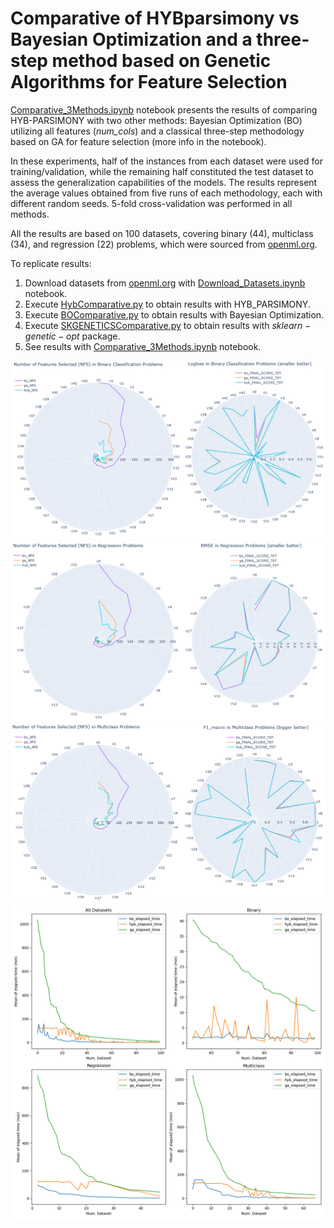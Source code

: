 # Comparative of HYBparsimony vs Bayesian Optimization and a three-step method based on Genetic Algorithms for Feature Selection

[Comparative_3Methods.ipynb](Comparative_3Methods.ipynb) notebook presents the results of comparing HYB-PARSIMONY with two other methods: Bayesian Optimization (BO) utilizing all features (*num\_cols*) and a classical three-step methodology based on GA for feature selection (more info in the notebook).

In these experiments, half of the instances from each dataset were used for training/validation, while the remaining half constituted the test dataset to assess the generalization capabilities of the models. The results represent the average values obtained from five runs of each methodology, each with different random seeds. 5-fold cross-validation was performed in all methods.

All the results are based on 100 datasets, covering binary (44), multiclass (34), and regression (22) problems, which were sourced from [openml.org](https://www.openml.org/).

To replicate results:

1. Download datasets from [openml.org](https://www.openml.org/) with [Download_Datasets.ipynb](Download_Datasets.ipynb) notebook.
2. Execute [HybComparative.py](HybComparative.py) to obtain results with HYB_PARSIMONY.
3. Execute [BOComparative.py](BOComparative.py) to obtain results with Bayesian Optimization.
4. Execute [SKGENETICSComparative.py](SKGENETICSComparative.py) to obtain results with $sklearn-genetic-opt$ package.
5. See results with [Comparative_3Methods.ipynb](Comparative_3Methods.ipynb) notebook.

![Results with Binary Datasets](FINAL_Binary_Results.png)
![Results with Regression datasets](FINAL_Regression_Results.png)
![Results with Multiclass datasets](FINAL_Multiclass_Results.png)
![Elapsed Times](Elapsed_times.png)




